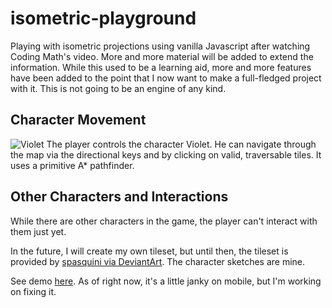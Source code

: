 # isometric-playground
Playing with isometric projections using vanilla Javascript after watching Coding Math's video. More and more material will be added to extend the information. While this used to be a learning aid, more and more features have been added to the point that I now want to make a full-fledged project with it. This is not going to be an engine of any kind. 

## Character Movement
![Violet](https://gracefuljs.github.io/isometric-playground/images/violet.png)
The player controls the character Violet. He can navigate through the map via the directional keys and by clicking on valid, traversable tiles. It uses a primitive A* pathfinder.

## Other Characters and Interactions
While there are other characters in the game, the player can't interact with them just yet.

In the future, I will create my own tileset, but until then, the tileset is provided by [spasquini via DeviantArt](https://www.deviantart.com/spasquini/art/Isometric-new-tiles-274882986). The character sketches are mine.

See demo [here](https://gracefuljs.github.io/isometric-playground). As of right now, it's a little janky on mobile, but I'm working on fixing it.